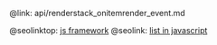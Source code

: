 @link: api/renderstack_onitemrender_event.md

@seolinktop: [js framework](https://webix.com)
@seolink: [list in javascript](https://webix.com/widget/list/)